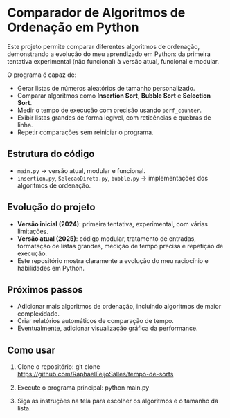 # Comparador de Algoritmos de Ordenação em Python

Este projeto permite comparar diferentes algoritmos de ordenação, demonstrando a evolução do meu aprendizado em Python: da primeira tentativa experimental (não funcional) à versão atual, funcional e modular.  

O programa é capaz de:

- Gerar listas de números aleatórios de tamanho personalizado.  
- Comparar algoritmos como **Insertion Sort**, **Bubble Sort** e **Selection Sort**.  
- Medir o tempo de execução com precisão usando `perf_counter`.  
- Exibir listas grandes de forma legível, com reticências e quebras de linha.  
- Repetir comparações sem reiniciar o programa.  

## Estrutura do código

- `main.py` → versão atual, modular e funcional.  
- `insertion.py`, `SelecaoDireta.py`, `bubble.py` → implementações dos algoritmos de ordenação.  

## Evolução do projeto

- **Versão inicial (2024)**: primeira tentativa, experimental, com várias limitações.  
- **Versão atual (2025)**: código modular, tratamento de entradas, formatação de listas grandes, medição de tempo precisa e repetição de execução.  
- Este repositório mostra claramente a evolução do meu raciocínio e habilidades em Python.

## Próximos passos

- Adicionar mais algoritmos de ordenação, incluindo algoritmos de maior complexidade.  
- Criar relatórios automáticos de comparação de tempo.  
- Eventualmente, adicionar visualização gráfica da performance.  

## Como usar

1. Clone o repositório:
git clone https://github.com/RaphaelFeijoSalles/tempo-de-sorts

2. Execute o programa principal:
python main.py

3. Siga as instruções na tela para escolher os algoritmos e o tamanho da lista.


